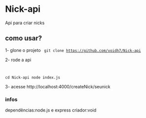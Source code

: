 # Nick-api
Api para criar nicks

## como usar?

1- glone o projeto
<code>
git clone https://github.com/voidh7/Nick-api
</code>

2- rode a api
<code>

cd Nick-api
node index.js
</code>

3- acesse http://localhost:4000/createNick/seunick

### infos
dependências:node.js e express
criador:void


